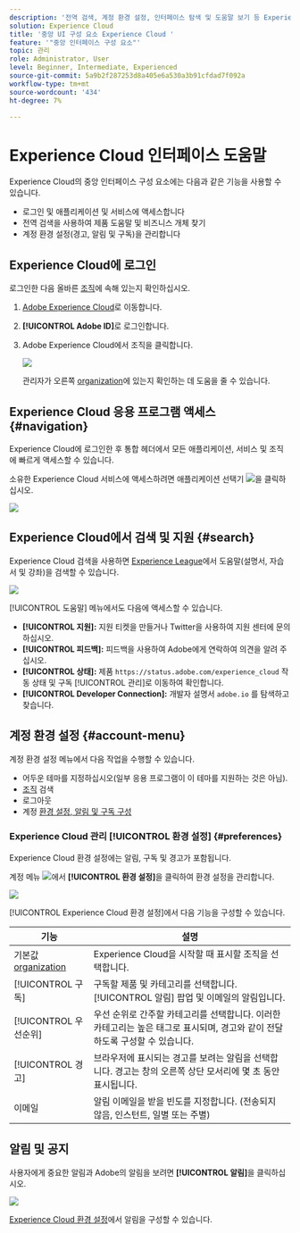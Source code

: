 ```yaml
---
description: '전역 검색, 계정 환경 설정, 인터페이스 탐색 및 도움말 보기 등 Experience Cloud의 중앙 인터페이스 구성 요소에 대해 알아봅니다. '
solution: Experience Cloud
title: '중앙 UI 구성 요소 Experience Cloud '
feature: '"중앙 인터페이스 구성 요소"'
topic: 관리
role: Administrator, User
level: Beginner, Intermediate, Experienced
source-git-commit: 5a9b2f287253d8a405e6a530a3b91cfdad7f092a
workflow-type: tm+mt
source-wordcount: '434'
ht-degree: 7%

---
```


# Experience Cloud 인터페이스 도움말

Experience Cloud의 중앙 인터페이스 구성 요소에는 다음과 같은 기능을 사용할 수 있습니다.

* 로그인 및 애플리케이션 및 서비스에 액세스합니다
* 전역 검색을 사용하여 제품 도움말 및 비즈니스 개체 찾기
* 계정 환경 설정(경고, 알림 및 구독)을 관리합니다

## Experience Cloud에 로그인

로그인한 다음 올바른 [조직](admin-getting-started/organizations.md)에 속해 있는지 확인하십시오.

1. [Adobe Experience Cloud](https://experience.adobe.com)로 이동합니다.
1. **[!UICONTROL Adobe ID]**&#x200B;로 로그인합니다.
1. Adobe Experience Cloud에서 조직을 클릭합니다.

   ![](assets/organizations-menu.png)

   관리자가 오른쪽 [organization](admin-getting-started/organizations.md)에 있는지 확인하는 데 도움을 줄 수 있습니다.

## Experience Cloud 응용 프로그램 액세스 {#navigation}

Experience Cloud에 로그인한 후 통합 헤더에서 모든 애플리케이션, 서비스 및 조직에 빠르게 액세스할 수 있습니다.

소유한 Experience Cloud 서비스에 액세스하려면 애플리케이션 선택기 ![](assets/menu-icon.png)을 클릭하십시오.

![](assets/platform-core-services.png)

## Experience Cloud에서 검색 및 지원 {#search}

Experience Cloud 검색을 사용하면 [Experience League](https://experienceleague.adobe.com/?lang=ko-KR/#home)에서 도움말(설명서, 자습서 및 강좌)을 검색할 수 있습니다.

![](assets/search-menu.png)

[!UICONTROL 도움말] 메뉴에서도 다음에 액세스할 수 있습니다.

* **[!UICONTROL 지원]:** 지원 티켓을 만들거나 Twitter을   사용하여 지원 센터에 문의하십시오.
* **[!UICONTROL 피드백]:** 피드백을 사용하여 Adobe에게 연락하여 의견을 알려 주십시오.
* **[!UICONTROL 상태]:**  제품  `https://status.adobe.com/experience_cloud` 작동 상태 및 구독  [!UICONTROL 관리]로 이동하여 확인합니다.
* **[!UICONTROL Developer Connection]:** 개발자 설명서 `adobe.io` 를 탐색하고 찾습니다.

## 계정 환경 설정 {#account-menu}

계정 환경 설정 메뉴에서 다음 작업을 수행할 수 있습니다.

* 어두운 테마를 지정하십시오(일부 응용 프로그램이 이 테마를 지원하는 것은 아님).
* [조직](admin-getting-started/organizations.md) 검색
* 로그아웃
* 계정 [환경 설정, 알림 및 구독 구성](#preferences)

### Experience Cloud 관리 [!UICONTROL 환경 설정] {#preferences}

Experience Cloud 환경 설정에는 알림, 구독 및 경고가 포함됩니다.

계정 메뉴 ![](assets/preferences-icon-sm.png)에서 **[!UICONTROL 환경 설정]**&#x200B;을 클릭하여 환경 설정을 관리합니다.

![](assets/preferences-page.png)

[!UICONTROL Experience Cloud 환경 설정]에서 다음 기능을 구성할 수 있습니다.

| 기능 | 설명 |
|--- |--- |
| 기본값 [organization](admin-getting-started/organizations.md) | Experience Cloud을 시작할 때 표시할 조직을 선택합니다. |
| [!UICONTROL 구독] | 구독할 제품 및 카테고리를 선택합니다. [!UICONTROL 알림] 팝업 및 이메일의 알림입니다. |
| [!UICONTROL 우선순위] | 우선 순위로 간주할 카테고리를 선택합니다. 이러한 카테고리는 높은 태그로 표시되며, 경고와 같이 전달하도록 구성할 수 있습니다. |
| [!UICONTROL 경고] | 브라우저에 표시되는 경고를 보려는 알림을 선택합니다. 경고는 창의 오른쪽 상단 모서리에 몇 초 동안 표시됩니다. |
| 이메일 | 알림 이메일을 받을 빈도를 지정합니다. (전송되지 않음, 인스턴트, 일별 또는 주별) |

## 알림 및 공지

사용자에게 중요한 알림과 Adobe의 알림을 보려면 **[!UICONTROL 알림]**&#x200B;을 클릭하십시오.

![](assets/notifications-menu-small.png)

[Experience Cloud 환경 설정](#preferences)에서 알림을 구성할 수 있습니다.
